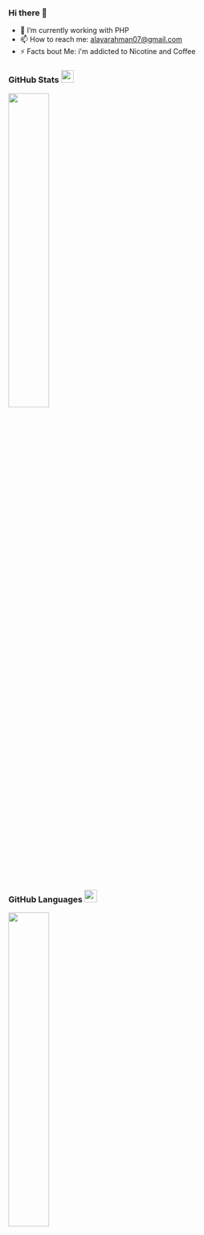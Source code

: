 ### Hi there 👋

- 🔭 I’m currently working with PHP
- 📫 How to reach me: alayarahman07@gmail.com
- ⚡ Facts bout Me: i'm addicted to Nicotine and Coffee

### GitHub Stats <img class="img" src="https://github.githubassets.com/images/icons/emoji/unicode/1f389.png?v8" width="25">
<div><img style="height: auto; width: 40%;" class="img" src="https://github-readme-stats.vercel.app/api?username=dayCod&theme=radical&show_icons=true&include_all_commits=true&hide_border=true" /></div>

### GitHub Languages <img class="img" src="https://github.githubassets.com/images/icons/emoji/basecamp.png?v8" width="25">
<div><img style="height: auto; width: 40%;" class="img" src="https://github-readme-stats.vercel.app/api/top-langs/?username=dayCod&theme=radical&langs_count=8&layout=compact&hide_border=true" /></div>




